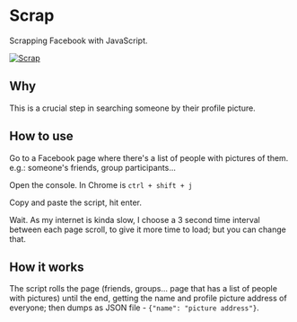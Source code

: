 
# Scrap

Scrapping Facebook with JavaScript.

[![Scrap](http://img.youtube.com/vi/xIlrF2RF_UY/0.jpg)](http://www.youtube.com/watch?v=xIlrF2RF_UY)

## Why

This is a crucial step in searching someone by their profile picture.

## How to use

Go to a Facebook page where there's a list of people with pictures of them. e.g.: someone's friends, group participants...

Open the console. In Chrome is ```ctrl + shift + j```

Copy and paste the script, hit enter.

Wait. As my internet is kinda slow, I choose a 3 second time interval between each page scroll, to give it more time to load; but you can change that.

## How it works

The script rolls the page (friends, groups... page that has a list of people with pictures) until the end, getting the name and profile picture address of everyone; then dumps as JSON file - ```{"name": "picture address"}```.
